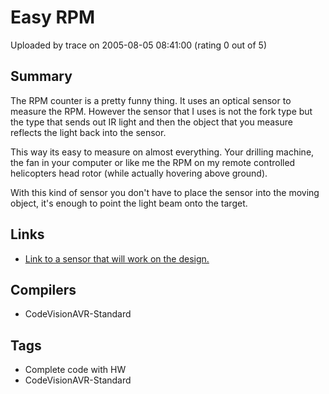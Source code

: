 # Easy RPM

Uploaded by trace on 2005-08-05 08:41:00 (rating 0 out of 5)

## Summary

The RPM counter is a pretty funny thing. It uses an optical sensor to measure the RPM. However the sensor that I uses is not the fork type but the type that sends out IR light and then the object that you measure reflects the light back into the sensor.  

This way its easy to measure on almost everything. Your drilling machine, the fan in your computer or like me the RPM on my remote controlled helicopters head rotor (while actually hovering above ground).  

With this kind of sensor you don't have to place the sensor into the moving object, it's enough to point the light beam onto the target.

## Links

- [Link to a sensor that will work on the design.](http://www.fairchildsemi.com/ds/QR/QRB1114.pdf)

## Compilers

- CodeVisionAVR-Standard

## Tags

- Complete code with HW
- CodeVisionAVR-Standard
